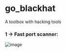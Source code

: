 # go_blackhat
A toolbox with hacking tools

### 1 -> Fast port scanner:
![image](https://github.com/PyMarcus/go_blackhat/assets/88283829/731ef178-2e5e-4591-b55f-38b8fc036e86)

